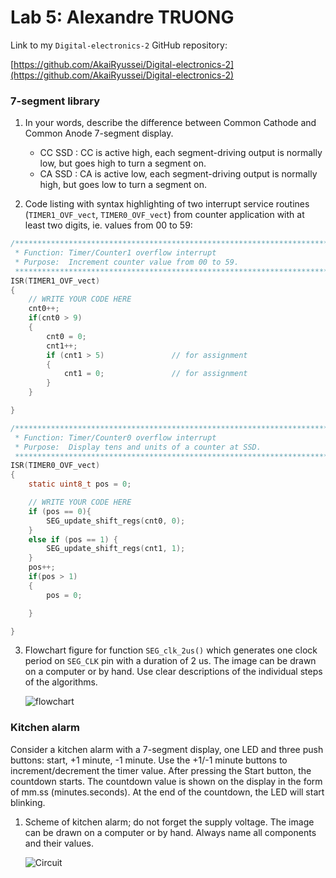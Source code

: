 # Lab 5: Alexandre TRUONG

Link to my `Digital-electronics-2` GitHub repository:

   [https://github.com/AkaiRyussei/Digital-electronics-2](https://github.com/AkaiRyussei/Digital-electronics-2)


### 7-segment library

1. In your words, describe the difference between Common Cathode and Common Anode 7-segment display.
   * CC SSD : CC is active high, each segment-driving output is normally low, but goes high to turn a segment on.
   * CA SSD : CA is active low, each segment-driving output is normally high, but goes low to turn a segment on.

2. Code listing with syntax highlighting of two interrupt service routines (`TIMER1_OVF_vect`, `TIMER0_OVF_vect`) from counter application with at least two digits, ie. values from 00 to 59:

```c
/**********************************************************************
 * Function: Timer/Counter1 overflow interrupt
 * Purpose:  Increment counter value from 00 to 59.
 **********************************************************************/
ISR(TIMER1_OVF_vect)
{
    // WRITE YOUR CODE HERE
    cnt0++;
	if(cnt0 > 9)
	{
		cnt0 = 0;
		cnt1++;
		if (cnt1 > 5)				// for assignment
		{
			cnt1 = 0;				// for assignment
		}
	}

}
```

```c
/**********************************************************************
 * Function: Timer/Counter0 overflow interrupt
 * Purpose:  Display tens and units of a counter at SSD.
 **********************************************************************/
ISR(TIMER0_OVF_vect)
{
    static uint8_t pos = 0;

    // WRITE YOUR CODE HERE
    if (pos == 0){
		SEG_update_shift_regs(cnt0, 0);
	}
	else if (pos == 1) {
		SEG_update_shift_regs(cnt1, 1);
	}
	pos++;
	if(pos > 1)
	{
		pos = 0;

	}

}
```

3. Flowchart figure for function `SEG_clk_2us()` which generates one clock period on `SEG_CLK` pin with a duration of 2&nbsp;us. The image can be drawn on a computer or by hand. Use clear descriptions of the individual steps of the algorithms.

   ![flowchart](https://i.postimg.cc/wxkpGS3s/Flowchart.png)


### Kitchen alarm

Consider a kitchen alarm with a 7-segment display, one LED and three push buttons: start, +1 minute, -1 minute. Use the +1/-1 minute buttons to increment/decrement the timer value. After pressing the Start button, the countdown starts. The countdown value is shown on the display in the form of mm.ss (minutes.seconds). At the end of the countdown, the LED will start blinking.

1. Scheme of kitchen alarm; do not forget the supply voltage. The image can be drawn on a computer or by hand. Always name all components and their values.

   ![Circuit](https://i.postimg.cc/nVKFtXSr/assignment.png)